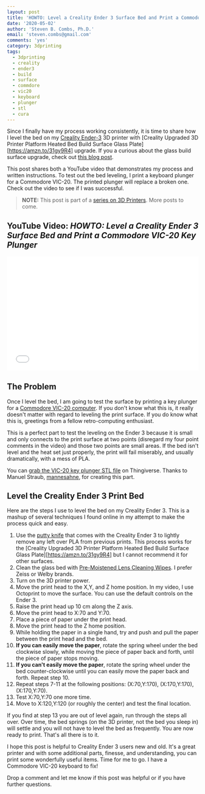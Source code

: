 ```yaml
---
layout: post
title: 'HOWTO: Level a Creality Ender 3 Surface Bed and Print a Commodore VIC-20 Key Plunger'
date: '2020-05-02'
author: 'Steven B. Combs, Ph.D.'
email: 'steven.combs@gmail.com'
comments: 'yes'
category: 3dprinting
tags:
  - 3dprinting
  - creality
  - ender3
  - build
  - surface
  - commdore
  - vic20
  - keyboard
  - plunger
  - stl
  - cura
---
```


Since I finally have my process working consistently, it is time to share how I level the bed on my [Creality Ender-3](https://amzn.to/3d6WHB2) 3D printer with [Creality Upgraded 3D Printer Platform Heated Bed Build Surface Glass Plate][https://amzn.to/31gy9R4] upgrade. If you a curious about the glass build surface upgrade, check out [this blog post](https://www.stevencombs.com/3dprinting/2019/06/08/creality-ender3-build-surface-upgrade.html).

This post shares both a YouTube video that demonstrates my process and written instructions. To test out the bed leveling, I print a keyboard plunger for a Commodore VIC-20. The printed plunger will replace a broken one. Check out the video to see if I was successful.

> **NOTE:** This post is part of a [series on 3D Printers](https://www.stevencombs.com/3dprinting). More posts to come.

## YouTube Video: _HOWTO: Level a Creality Ender 3 Surface Bed and Print a Commodore VIC-20 Key Plunger_

<div style="position:relative;padding-top:56.25%;">
  <p><iframe src="link" frameborder="0" allowfullscreen style="position:absolute;top:0;left:0;width:100%;height:100%;"></iframe></p>
</div>

## The Problem

Once I level the bed, I am going to test the surface by printing a key plunger for a [Commodore VIC-20 computer](https://www.stevencombs.com/commodore/2017/07/26/commodore-v20-ebay-purchase.html). If you don't know what this is, it really doesn't matter with regard to leveling the print surface. If you do know what this is, greetings from a fellow retro-computing enthusiast.

This is a perfect part to test the leveling on the Ender 3 because it is small and only connects to the print surface at two points (disregard my four point comments in the video) and those two points are small areas. If the bed isn't level and the heat set just properly, the print will fail miserably, and usually dramatically, with a mess of PLA.

You can [grab the VIC-20 key plunger STL file](https://www.thingiverse.com/thing:2677332) on Thingiverse. Thanks to Manuel Straub,
[mannesahne](https://www.thingiverse.com/mannesahne/about), for creating this part.

## Level the Creality Ender 3 Print Bed

Here are the steps I use to level the bed on my Creality Ender 3. This is a mashup of several techniques I found online in my attempt to make the process quick and easy.

1. Use the [putty knife](https://amzn.to/2YtEF7R) that comes with the Creality Ender 3 to lightly remove any left over PLA from previous prints. This process works for the [Creality Upgraded 3D Printer Platform Heated Bed Build Surface Glass Plate][https://amzn.to/31gy9R4] but I cannot recommend it for other surfaces.
2. Clean the glass bed with [Pre-Moistened Lens Cleaning Wipes](https://amzn.to/3aY5pAa). I prefer Zeiss or Welby brands.
3. Turn on the 3D printer power.
4. Move the print head to the X,Y, and Z home position. In my video, I use Octoprint to move the surface. You can use the default controls on the Ender 3.
5. Raise the print head up 10 cm along the Z axis.
6. Move the print head to X:70 and Y:70.
7. Place a piece of paper under the print head.
8. Move the print head to the Z home position.
9. While holding the paper in a single hand, try and push and pull the paper between the print head and the bed.
10. **If you can easily move the paper**, rotate the spring wheel under the bed clockwise slowly, while moving the piece of paper back and forth, until the piece of paper stops moving.
11. **If you can't easily move the paper**, rotate the spring wheel under the bed counter-clockwise until you can easily move the paper back and forth. Repeat step 10.
12. Repeat steps 7-11 at the following positions: (X:70,Y:170), (X:170,Y:170), (X:170,Y:70).
13. Test X:70,Y:70 one more time.
14. Move to X:120,Y:120 (or roughly the center) and test the final location.

If you find at step 13 you are out of level again, run through the steps all over. Over time, the bed springs (on the 3D printer, not the bed you sleep in) will settle and you will not have to level the bed as frequently. You are now ready to print. That's all there is to it.

I hope this post is helpful to Creality Ender 3 users new and old. It's a great printer and with some additional parts, finesse, and understanding, you can print some wonderfully useful items. Time for me to go. I have a Commodore VIC-20 keyboard to fix!

Drop a comment and let me know if this post was helpful or if you have further questions.
